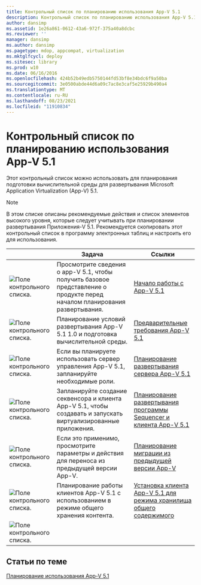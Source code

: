 ```yaml
---
title: Контрольный список по планированию использования App-V 5.1
description: Контрольный список по планированию использования App-V 5.1
author: dansimp
ms.assetid: 1e26a861-0612-43a6-972f-375a40a8dcbc
ms.reviewer: ''
manager: dansimp
ms.author: dansimp
ms.pagetype: mdop, appcompat, virtualization
ms.mktglfcycl: deploy
ms.sitesec: library
ms.prod: w10
ms.date: 06/16/2016
ms.openlocfilehash: 424b52b49edb5750144fd53bf8e34bdc6f9a50ba
ms.sourcegitcommit: 3e0500abde44d6a09c7ac8e3caf5e25929b490a4
ms.translationtype: MT
ms.contentlocale: ru-RU
ms.lasthandoff: 08/23/2021
ms.locfileid: "11910834"
---
```

# <a name="app-v-51-planning-checklist"></a>Контрольный список по планированию использования App-V 5.1

Этот контрольный список можно использовать для планирования подготовки вычислительной среды для развертывания Microsoft Application Virtualization (App-V) 5.1.

> [!NOTE]
> В этом списке описаны рекомендуемые действия и список элементов высокого уровня, которые следует учитывать при планировании развертывания Приложения-V 5.1. Рекомендуется скопировать этот контрольный список в программу электронных таблиц и настроить его для использования.

| |Задача |Ссылки |
|-|-|-|
|![Поле контрольного списка.](images/checklistbox.gif) |Просмотрите сведения о app-V 5.1, чтобы получить базовое представление о продукте перед началом планирования развертывания.|[Начало работы с App-V 5.1](getting-started-with-app-v-51.md)|
|![Поле контрольного списка.](images/checklistbox.gif) |Планирование условий развертывания App-V 5.1 1.0 и подготовка вычислительной среды.|[Предварительные требования App-V 5.1](app-v-51-prerequisites.md)|
|![Поле контрольного списка.](images/checklistbox.gif) |Если вы планируете использовать сервер управления App-V 5.1, запланируйте необходимые роли.|[Планирование развертывания сервера App-V 5.1](planning-for-the-app-v-51-server-deployment.md)|
|![Поле контрольного списка.](images/checklistbox.gif) |Запланируйте создание секвенсора и клиента App-V 5.1, чтобы создавать и запускать виртуализированные приложения.|[Планирование развертывания программы Sequencer и клиента App-V 5.1](planning-for-the-app-v-51-sequencer-and-client-deployment.md)|
|![Поле контрольного списка.](images/checklistbox.gif) |Если это применимо, просмотрите параметры и действия для переноса из предыдущей версии App-V.|[Планирование миграции из предыдущей версии App-V](planning-for-migrating-from-a-previous-version-of-app-v51.md)|
|![Поле контрольного списка.](images/checklistbox.gif) |Планирование работы клиентов App-V 5.1 с использованием в режиме общего хранения контента.|[Установка клиента App-V 5.1 для режима хранилища общего содержимого](how-to-install-the-app-v-51-client-for-shared-content-store-mode.md)|
|![Поле контрольного списка.](images/checklistbox.gif) |         |         |

## <a name="related-topics"></a>Статьи по теме

[Планирование использования App-V 5.1](planning-for-app-v-51.md)

